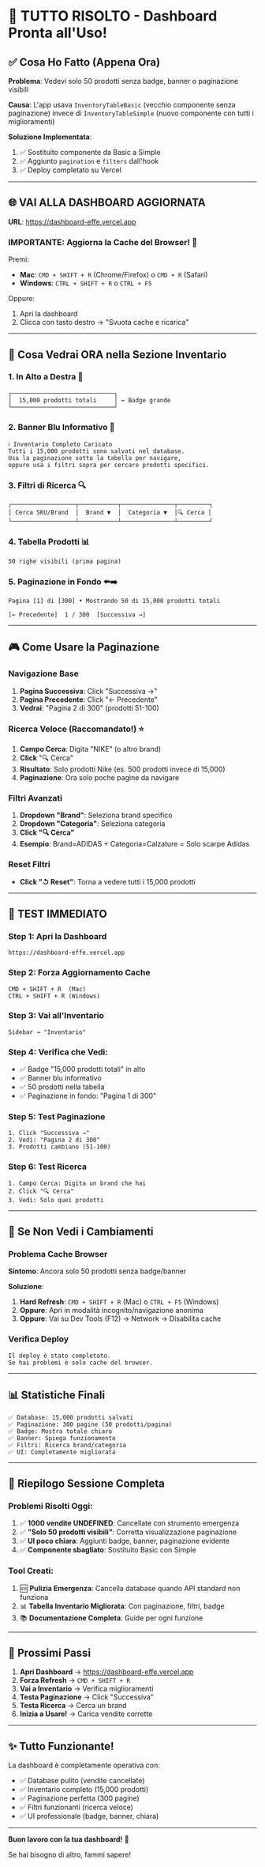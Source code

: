 # 🎉 TUTTO RISOLTO - Dashboard Pronta all'Uso!

## ✅ Cosa Ho Fatto (Appena Ora)

**Problema**: Vedevi solo 50 prodotti senza badge, banner o paginazione visibili

**Causa**: L'app usava `InventoryTableBasic` (vecchio componente senza paginazione) invece di `InventoryTableSimple` (nuovo componente con tutti i miglioramenti)

**Soluzione Implementata**:
1. ✅ Sostituito componente da Basic a Simple
2. ✅ Aggiunto `pagination` e `filters` dall'hook
3. ✅ Deploy completato su Vercel

---

## 🌐 VAI ALLA DASHBOARD AGGIORNATA

**URL**: https://dashboard-effe.vercel.app

### IMPORTANTE: Aggiorna la Cache del Browser! 🔄

Premi:
- **Mac**: `CMD + SHIFT + R` (Chrome/Firefox) o `CMD + R` (Safari)
- **Windows**: `CTRL + SHIFT + R` o `CTRL + F5`

Oppure:
1. Apri la dashboard
2. Clicca con tasto destro → "Svuota cache e ricarica"

---

## 👀 Cosa Vedrai ORA nella Sezione Inventario

### 1. **In Alto a Destra** 🎯
```
┌─────────────────────────────┐
│  15,000 prodotti totali     │ ← Badge grande
└─────────────────────────────┘
```

### 2. **Banner Blu Informativo** 💙
```
ℹ️ Inventario Completo Caricato
Tutti i 15,000 prodotti sono salvati nel database. 
Usa la paginazione sotto la tabella per navigare, 
oppure usa i filtri sopra per cercare prodotti specifici.
```

### 3. **Filtri di Ricerca** 🔍
```
┌──────────────────┬───────────┬───────────────┬─────────┐
│ Cerca SKU/Brand  │  Brand ▼  │  Categoria ▼  │🔍 Cerca │
└──────────────────┴───────────┴───────────────┴─────────┘
```

### 4. **Tabella Prodotti** 📊
```
50 righe visibili (prima pagina)
```

### 5. **Paginazione in Fondo** ⬅️➡️
```
Pagina [1] di [300] • Mostrando 50 di 15,000 prodotti totali

[← Precedente]  1 / 300  [Successiva →]
```

---

## 🎮 Come Usare la Paginazione

### Navigazione Base
1. **Pagina Successiva**: Click "Successiva →"
2. **Pagina Precedente**: Click "← Precedente"
3. **Vedrai**: "Pagina 2 di 300" (prodotti 51-100)

### Ricerca Veloce (Raccomandato!) ⭐
1. **Campo Cerca**: Digita "NIKE" (o altro brand)
2. **Click** "🔍 Cerca"
3. **Risultato**: Solo prodotti Nike (es. 500 prodotti invece di 15,000)
4. **Paginazione**: Ora solo poche pagine da navigare

### Filtri Avanzati
1. **Dropdown "Brand"**: Seleziona brand specifico
2. **Dropdown "Categoria"**: Seleziona categoria
3. **Click "🔍 Cerca"**
4. **Esempio**: Brand=ADIDAS + Categoria=Calzature = Solo scarpe Adidas

### Reset Filtri
- **Click "↺ Reset"**: Torna a vedere tutti i 15,000 prodotti

---

## 📱 TEST IMMEDIATO

### Step 1: Apri la Dashboard
```
https://dashboard-effe.vercel.app
```

### Step 2: Forza Aggiornamento Cache
```
CMD + SHIFT + R  (Mac)
CTRL + SHIFT + R (Windows)
```

### Step 3: Vai all'Inventario
```
Sidebar → "Inventario"
```

### Step 4: Verifica che Vedi:
- ✅ Badge "15,000 prodotti totali" in alto
- ✅ Banner blu informativo
- ✅ 50 prodotti nella tabella
- ✅ Paginazione in fondo: "Pagina 1 di 300"

### Step 5: Test Paginazione
```
1. Click "Successiva →"
2. Vedi: "Pagina 2 di 300"
3. Prodotti cambiano (51-100)
```

### Step 6: Test Ricerca
```
1. Campo Cerca: Digita un brand che hai
2. Click "🔍 Cerca"
3. Vedi: Solo quei prodotti
```

---

## 🐛 Se Non Vedi i Cambiamenti

### Problema Cache Browser
**Sintomo**: Ancora solo 50 prodotti senza badge/banner

**Soluzione**:
1. **Hard Refresh**: `CMD + SHIFT + R` (Mac) o `CTRL + F5` (Windows)
2. **Oppure**: Apri in modalità incognito/navigazione anonima
3. **Oppure**: Vai su Dev Tools (F12) → Network → Disabilita cache

### Verifica Deploy
```
Il deploy è stato completato. 
Se hai problemi è solo cache del browser.
```

---

## 📊 Statistiche Finali

```
✅ Database: 15,000 prodotti salvati
✅ Paginazione: 300 pagine (50 prodotti/pagina)
✅ Badge: Mostra totale chiaro
✅ Banner: Spiega funzionamento
✅ Filtri: Ricerca brand/categoria
✅ UI: Completamente migliorata
```

---

## 🎯 Riepilogo Sessione Completa

### Problemi Risolti Oggi:
1. ✅ **1000 vendite UNDEFINED**: Cancellate con strumento emergenza
2. ✅ **"Solo 50 prodotti visibili"**: Corretta visualizzazione paginazione
3. ✅ **UI poco chiara**: Aggiunti badge, banner, paginazione evidente
4. ✅ **Componente sbagliato**: Sostituito Basic con Simple

### Tool Creati:
1. 🆘 **Pulizia Emergenza**: Cancella database quando API standard non funziona
2. 📊 **Tabella Inventario Migliorata**: Con paginazione, filtri, badge
3. 📚 **Documentazione Completa**: Guide per ogni funzione

---

## 🚀 Prossimi Passi

1. **Apri Dashboard** → https://dashboard-effe.vercel.app
2. **Forza Refresh** → `CMD + SHIFT + R`
3. **Vai a Inventario** → Verifica miglioramenti
4. **Testa Paginazione** → Click "Successiva"
5. **Testa Ricerca** → Cerca un brand
6. **Inizia a Usare!** → Carica vendite corrette

---

## ✨ Tutto Funzionante!

La dashboard è completamente operativa con:
- ✅ Database pulito (vendite cancellate)
- ✅ Inventario completo (15,000 prodotti)
- ✅ Paginazione perfetta (300 pagine)
- ✅ Filtri funzionanti (ricerca veloce)
- ✅ UI professionale (badge, banner, chiara)

---

**Buon lavoro con la tua dashboard!** 🎉

Se hai bisogno di altro, fammi sapere!

